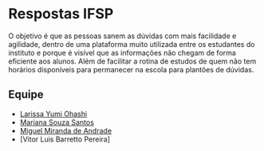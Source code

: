 # Respostas IFSP

O objetivo é que as pessoas sanem as dúvidas com mais facilidade e agilidade, dentro de uma plataforma muito utilizada entre os estudantes do instituto e porque é visível que as informações não chegam de forma eficiente aos alunos. Além de facilitar a rotina de estudos de quem não tem horários disponíveis para permanecer na escola para plantões de dúvidas.

## Equipe
- [Larissa Yumi Ohashi](https://github.com/lariyumi)
- [Mariana Souza Santos](<https://github.com/marianass030428>)
- [Miguel Miranda de Andrade](https://github.com/miguelmirandadeandrade)
- [Vitor Luis Barretto Pereira]

